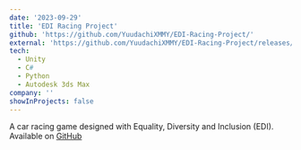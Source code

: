 ```yaml
---
date: '2023-09-29'
title: 'EDI Racing Project'
github: 'https://github.com/YuudachiXMMY/EDI-Racing-Project/'
external: 'https://github.com/YuudachiXMMY/EDI-Racing-Project/releases/latest'
tech:
  - Unity
  - C#
  - Python
  - Autodesk 3ds Max
company: ''
showInProjects: false
---
```


A car racing game designed with Equality, Diversity and Inclusion (EDI). Available on [GitHub](https://github.com/YuudachiXMMY/EDI-Racing-Project/releases/latest)
